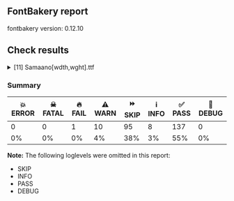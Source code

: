 ## FontBakery report

fontbakery version: 0.12.10





## Check results



<details><summary>[11] Samaano[wdth,wght].ttf</summary>
<div>
<details>
    <summary>🔥 <b>FAIL</b> Version format is correct in 'name' table? <a href="https://fontbakery.readthedocs.io/en/stable/fontbakery/checks/googlefonts.name.html#"></a></summary>
    <div>







* 🔥 **FAIL** <p>The NameID.VERSION_STRING (nameID=5) value must follow the pattern &quot;Version X.Y&quot; with X.Y greater than or equal to 1.000. Current version string is: &quot;Version 0.700&quot;</p>
 [code: bad-version-strings]



</div>
</details>

<details>
    <summary>⚠️ <b>WARN</b> Checking correctness of monospaced metadata. <a href="https://fontbakery.readthedocs.io/en/stable/fontbakery/checks/opentype.name.html#"></a></summary>
    <div>







* ⚠️ **WARN** <p>The OpenType spec recommends at <a href="https://learn.microsoft.com/en-us/typography/opentype/spec/recom#hhea-table">https://learn.microsoft.com/en-us/typography/opentype/spec/recom#hhea-table</a> that hhea.numberOfHMetrics be set to 3 but this font has 555 instead.
Please read <a href="https://github.com/fonttools/fonttools/issues/3014">https://github.com/fonttools/fonttools/issues/3014</a> to decide whether this makes sense for your font.</p>
 [code: bad-numberOfHMetrics]



* ⚠️ **WARN** <p>Font is monospaced but 2 glyphs (0.35%) have a different width. You should check the widths of: ['Ldot', 'uniFB01']</p>
 [code: mono-outliers]



</div>
</details>

<details>
    <summary>⚠️ <b>WARN</b> Check glyphs in mark glyph class are non-spacing. <a href="https://fontbakery.readthedocs.io/en/stable/fontbakery/checks/opentype.gdef.html#"></a></summary>
    <div>







* ⚠️ **WARN** <p>The following spacing glyphs may be in the GDEF mark glyph class by mistake:
acutecomb (U+0301), glyph094D (unencoded), gravecomb (U+0300), tildecomb (U+0303), uni0302 (U+0302), uni0304 (U+0304), uni0306 (U+0306), uni0307 (U+0307), uni0308 (U+0308), uni030A (U+030A), uni030B (U+030B), uni030C (U+030C), uni0326 (U+0326), uni0327 (U+0327), uni0328 (U+0328), uni0900 (U+0900), uni0901 (U+0901), uni0902 (U+0902), uni0930_uni094D.blwf (unencoded), uni0930_uni094D.rphf (unencoded), uni093A (U+093A), uni093C (U+093C), uni0941 (U+0941), uni0942 (U+0942), uni0943 (U+0943), uni0944 (U+0944), uni0945 (U+0945), uni0946 (U+0946), uni0947 (U+0947), uni0948 (U+0948), uni094D (U+094D), uni0951 (U+0951), uni0952 (U+0952), uni0953 (U+0953), uni0954 (U+0954), uni0955 (U+0955), uni0956 (U+0956), uni0957 (U+0957), uni0962 (U+0962) and uni0963 (U+0963)</p>
 [code: spacing-mark-glyphs]



</div>
</details>

<details>
    <summary>⚠️ <b>WARN</b> Check accent of Lcaron, dcaron, lcaron, tcaron <a href="https://fontbakery.readthedocs.io/en/stable/fontbakery/checks/universal.html#"></a></summary>
    <div>









* ⚠️ **WARN** <p>Lcaron is decomposed and therefore could not be checked. Please check manually.</p>
 [code: decomposed-outline]



* ⚠️ **WARN** <p>dcaron is decomposed and therefore could not be checked. Please check manually.</p>
 [code: decomposed-outline]



* ⚠️ **WARN** <p>lcaron is decomposed and therefore could not be checked. Please check manually.</p>
 [code: decomposed-outline]



* ⚠️ **WARN** <p>tcaron is decomposed and therefore could not be checked. Please check manually.</p>
 [code: decomposed-outline]



</div>
</details>

<details>
    <summary>⚠️ <b>WARN</b> Validate size, and resolution of article images, and ensure article page has minimum length and includes visual assets. <a href="https://fontbakery.readthedocs.io/en/stable/fontbakery/checks/googlefonts.article.html#"></a></summary>
    <div>







* ⚠️ **WARN** <p>Family metadata at fonts/variable does not have an article.</p>
 [code: lacks-article]



</div>
</details>

<details>
    <summary>⚠️ <b>WARN</b> Check for codepoints not covered by METADATA subsets. <a href="https://fontbakery.readthedocs.io/en/stable/fontbakery/checks/googlefonts.subsets.html#"></a></summary>
    <div>







* ⚠️ **WARN** <p>The following codepoints supported by the font are not covered by
any subsets defined in the font's metadata file, and will never
be served. You can solve this by either manually adding additional
subset declarations to METADATA.pb, or by editing the glyphset
definitions.</p>
<ul>
<li>U+02C7 CARON: try adding one of: canadian-aboriginal, yi, tifinagh</li>
<li>U+02C9 MODIFIER LETTER MACRON: not included in any glyphset definition</li>
<li>U+02CA MODIFIER LETTER ACUTE ACCENT: not included in any glyphset definition</li>
<li>U+02CB MODIFIER LETTER GRAVE ACCENT: not included in any glyphset definition</li>
<li>U+02D8 BREVE: try adding one of: canadian-aboriginal, yi</li>
<li>U+02D9 DOT ABOVE: try adding one of: canadian-aboriginal, yi</li>
<li>U+02DB OGONEK: try adding one of: canadian-aboriginal, yi</li>
<li>U+02DD DOUBLE ACUTE ACCENT: not included in any glyphset definition</li>
<li>U+0302 COMBINING CIRCUMFLEX ACCENT: try adding one of: cherokee, math, tifinagh, coptic</li>
<li>U+0306 COMBINING BREVE: try adding one of: old-permic, tifinagh</li>
<li>U+0307 COMBINING DOT ABOVE: try adding one of: malayalam, tai-le, tifinagh, math, coptic, old-permic, syriac, canadian-aboriginal</li>
<li>U+030A COMBINING RING ABOVE: try adding syriac</li>
<li>U+030B COMBINING DOUBLE ACUTE ACCENT: try adding one of: cherokee, osage</li>
<li>U+030C COMBINING CARON: try adding one of: cherokee, tai-le</li>
<li>U+0326 COMBINING COMMA BELOW: not included in any glyphset definition</li>
<li>U+0327 COMBINING CEDILLA: not included in any glyphset definition</li>
<li>U+0328 COMBINING OGONEK: not included in any glyphset definition</li>
<li>U+2021 DOUBLE DAGGER: try adding adlam</li>
<li>U+2030 PER MILLE SIGN: try adding adlam</li>
<li>U+FB01 LATIN SMALL LIGATURE FI: not included in any glyphset definition</li>
<li>U+FB02 LATIN SMALL LIGATURE FL: not included in any glyphset definition</li>
</ul>
<p>Or you can add the above codepoints to one of the subsets supported by the font: <code>devanagari</code>, <code>latin</code>, <code>latin-ext</code></p>
 [code: unreachable-subsetting]



</div>
</details>

<details>
    <summary>⚠️ <b>WARN</b> Ensure soft_dotted characters lose their dot when combined with marks that replace the dot. <a href="https://fontbakery.readthedocs.io/en/stable/fontbakery/checks/shaping.html#"></a></summary>
    <div>







* ⚠️ **WARN** <p>The dot of soft dotted characters used in orthographies <em>must</em> disappear in the following strings: i̊ i̋ j̀ j́ j̃ j̄ j̈ į̀ į́ į̂ į̃ į̄ į̌</p>
<p>The dot of soft dotted characters <em>should</em> disappear in other cases, for example: i̇ ǐ i̦̇ i̦̊ i̦̋ ǐ̦ i̧̇ i̧̊ i̧̋ ǐ̧ j̆ j̇ j̊ j̋ ǰ j̦̀ j̦́ j̦̃ j̦̄ j̦̆</p>
<p>Your font fully covers the following languages that require the soft-dotted feature: Lithuanian (Latn, 2,357,094 speakers), Dutch (Latn, 31,709,104 speakers).</p>
<p>Your font does <em>not</em> cover the following languages that require the soft-dotted feature: Aghem (Latn, 38,843 speakers), Navajo (Latn, 166,319 speakers), Bafut (Latn, 158,146 speakers), Avokaya (Latn, 100,000 speakers), Fur (Latn, 1,230,163 speakers), Ngbaka (Latn, 1,020,000 speakers), Ma’di (Latn, 584,000 speakers), Dan (Latn, 1,099,244 speakers), Nateni (Latn, 100,000 speakers), Ukrainian (Cyrl, 29,273,587 speakers), Gulay (Latn, 250,478 speakers), Belarusian (Cyrl, 10,064,517 speakers), Kpelle, Guinea (Latn, 622,000 speakers), Mango (Latn, 77,000 speakers), South Central Banda (Latn, 244,000 speakers), Ebira (Latn, 2,200,000 speakers), Bete-Bendi (Latn, 100,000 speakers), Zapotec (Latn, 490,000 speakers), Igbo (Latn, 27,823,640 speakers), Makaa (Latn, 221,000 speakers), Lugbara (Latn, 2,200,000 speakers), Ijo, Southeast (Latn, 2,471,000 speakers), Yala (Latn, 200,000 speakers), Nzakara (Latn, 50,000 speakers), Basaa (Latn, 332,940 speakers), Cicipu (Latn, 44,000 speakers), Southern Kisi (Latn, 360,000 speakers), Mfumte (Latn, 79,000 speakers), Mundani (Latn, 34,000 speakers), Vute (Latn, 21,000 speakers), Sar (Latn, 500,000 speakers), Ejagham (Latn, 120,000 speakers), Koonzime (Latn, 40,000 speakers), Dii (Latn, 71,000 speakers), Kom (Latn, 360,685 speakers), Ekpeye (Latn, 226,000 speakers).</p>
 [code: soft-dotted]



</div>
</details>

<details>
    <summary>⚠️ <b>WARN</b> Check the direction of the outermost contour in each glyph <a href="https://fontbakery.readthedocs.io/en/stable/fontbakery/checks/outline.html#"></a></summary>
    <div>







* ⚠️ **WARN** <p>The following glyphs have a counter-clockwise outer contour:</p>
<pre><code>* uni200D (U+200D) has a counter-clockwise outer contour
</code></pre>
 [code: ccw-outer-contour]



</div>
</details>

<details>
    <summary>⚠️ <b>WARN</b> Ensure variable fonts include an avar table. <a href="https://fontbakery.readthedocs.io/en/stable/fontbakery/checks/googlefonts.varfont.html#"></a></summary>
    <div>







* ⚠️ **WARN** <p>This variable font does not have an avar table.</p>
 [code: missing-avar]



</div>
</details>

<details>
    <summary>⚠️ <b>WARN</b> Ensure fonts have ScriptLangTags declared on the 'meta' table. <a href="https://fontbakery.readthedocs.io/en/stable/fontbakery/checks/googlefonts.meta.html#"></a></summary>
    <div>







* ⚠️ **WARN** <p>This font file does not have a 'meta' table.</p>
 [code: lacks-meta-table]



</div>
</details>

<details>
    <summary>⚠️ <b>WARN</b> Checking OS/2 achVendID. <a href="https://fontbakery.readthedocs.io/en/stable/fontbakery/checks/googlefonts.os2.html#"></a></summary>
    <div>







* ⚠️ **WARN** <p>OS/2 VendorID value 'anir' is not yet recognized. If you registered it recently, then it's safe to ignore this warning message. Otherwise, you should set it to your own unique 4 character code, and register it with Microsoft at <a href="https://www.microsoft.com/typography/links/vendorlist.aspx">https://www.microsoft.com/typography/links/vendorlist.aspx</a></p>
 [code: unknown]



</div>
</details>
</div>
</details>




### Summary

| 💥 ERROR | ☠ FATAL | 🔥 FAIL | ⚠️ WARN | ⏩ SKIP | ℹ️ INFO | ✅ PASS | 🔎 DEBUG | 
| ---|---|---|---|---|---|---|---|
| 0 | 0 | 1 | 10 | 95 | 8 | 137 | 0 | 
| 0% | 0% | 0% | 4% | 38% | 3% | 55% | 0% | 



**Note:** The following loglevels were omitted in this report:


* SKIP
* INFO
* PASS
* DEBUG
